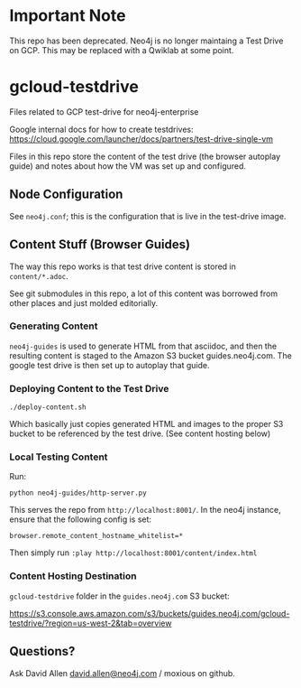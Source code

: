 # Important Note
This repo has been deprecated.  Neo4j is no longer maintaing a Test Drive on GCP.  This may be replaced with a Qwiklab at some point.

# gcloud-testdrive

Files related to GCP test-drive for neo4j-enterprise

Google internal docs for how to create testdrives:
https://cloud.google.com/launcher/docs/partners/test-drive-single-vm

Files in this repo store the content of the test drive (the browser autoplay
guide) and notes about how the VM was set up and configured.

## Node Configuration

See `neo4j.conf`; this is the configuration that is live in the test-drive image.

## Content Stuff (Browser Guides)

The way this repo works is that test drive content is stored in `content/*.adoc`.

See git submodules in this repo, a lot of this content was
borrowed from other places and just molded editorially.

### Generating Content

`neo4j-guides` is used to generate HTML from that asciidoc, and then the resulting
content is staged to the Amazon S3 bucket guides.neo4j.com.  The google test drive
is then set up to autoplay that guide.

### Deploying Content to the Test Drive

`./deploy-content.sh`

Which basically just copies generated HTML and images to the proper S3 bucket to be referenced by the test drive.  (See content hosting below)

### Local Testing Content

Run:

```
python neo4j-guides/http-server.py
```

This serves the repo from `http://localhost:8001/`.  In the neo4j instance, ensure that the following
config is set:

```
browser.remote_content_hostname_whitelist=*
```

Then simply run `:play http://localhost:8001/content/index.html`

### Content Hosting Destination

`gcloud-testdrive` folder in the `guides.neo4j.com` S3 bucket:

https://s3.console.aws.amazon.com/s3/buckets/guides.neo4j.com/gcloud-testdrive/?region=us-west-2&tab=overview

## Questions?

Ask David Allen <david.allen@neo4j.com> / moxious on github.
